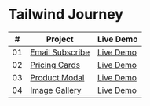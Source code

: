 # Tailwind Journey

|  #  | Project                                                                                                            | Live Demo                                                                            |
| :-: | ------------------------------------------------------------------------------------------------------------------ | ------------------------------------------------------------------------------------ |
| 01  | [Email Subscribe](https://github.com/Rafiul-Islam/Tailwind-Journey/tree/main/mini/email-subscribe)                 | [Live Demo](https://tailwind-journey.netlify.app/mini/email-subscribe/)              |
| 02  | [Pricing Cards](https://github.com/Rafiul-Islam/Tailwind-Journey/tree/main/mini/pricing-cards)                     | [Live Demo](https://tailwind-journey.netlify.app/mini/pricing-cards/)                |
| 03  | [Product Modal](https://github.com/Rafiul-Islam/Tailwind-Journey/tree/main/mini/product-modal)                     | [Live Demo](https://tailwind-journey.netlify.app/mini/product-modal/)                |
| 04  | [Image Gallery](https://github.com/Rafiul-Islam/Tailwind-Journey/tree/main/mini/image-gallery)                     | [Live Demo](https://tailwind-journey.netlify.app/mini/image-gallery/)                |
